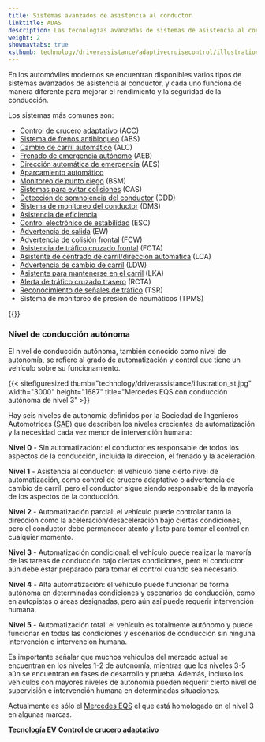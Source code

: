 ```yaml
---
title: Sistemas avanzados de asistencia al conductor
linktitle: ADAS
description: Las tecnologías avanzadas de sistemas de asistencia al conductor (ADAS) están diseñadas para ayudar a los conductores a operar sus vehículos de manera más segura y eficiente. EVKX.net le brinda detalles sobre los diferentes sistemas de los vehículos eléctricos.
weight: 2
shownavtabs: true
xsthumb: technology/driverassistance/adaptivecruisecontrol/illustration_xst.jpg
---
```

<!-- markdownlint-disable MD033 -->
En los automóviles modernos se encuentran disponibles varios tipos de sistemas avanzados de asistencia al conductor, y cada uno funciona de manera diferente para mejorar el rendimiento y la seguridad de la conducción.

Los sistemas más comunes son:

- [Control de crucero adaptativo](adaptivecruisecontrol/) (ACC)
- [Sistema de frenos antibloqueo](antilockbrakingsystem/) (ABS)
- [Cambio de carril automático](automatedlanechange/) (ALC)
- [Frenado de emergencia autónomo](automaticemergencybraking/) (AEB)
- [Dirección automática de emergencia](automaticemergencysteering/) (AES)
- [Aparcamiento automático](automaticparking/)
- [Monitoreo de punto ciego](blindspotmonitoring/) (BSM)
- [Sistemas para evitar colisiones](collisionavoidancesystems/) (CAS)
- [Detección de somnolencia del conductor](driverdrowsinessdetection/) (DDD)
- [Sistema de monitoreo del conductor](drivermonitoringsystem/) (DMS)
- [Asistencia de eficiencia](efficencyassist/)
- [Control electrónico de estabilidad](electronicstabilitycontrol/) (ESC)
- [Advertencia de salida](exitwarning/) (EW)
- [Advertencia de colisión frontal](forwardcollisionwarning/) (FCW)
- [Asistencia de tráfico cruzado frontal](frontcrosstrafficassist/) (FCTA)
- [Asistente de centrado de carril/dirección automática](autosteer/) (LCA)
- [Advertencia de cambio de carril](lanedeparturewarning/) (LDW)
- [Asistente para mantenerse en el carril](lanekeepingassist/) (LKA)
- [Alerta de tráfico cruzado trasero](rearcrosstrafficalert/) (RCTA)
- [Reconocimiento de señales de tráfico](trafficsignrecognition/) (TSR)
- Sistema de monitoreo de presión de neumáticos (TPMS)

{{<evkxdisplayaddarticle />}}

### Nivel de conducción autónoma

El nivel de conducción autónoma, también conocido como nivel de autonomía, se refiere al grado de automatización y control que tiene un vehículo sobre su funcionamiento.

{{< sitefiguresized thumb="technology/driverassistance/illustration_st.jpg" width="3000" height="1687" title="Mercedes EQS con conducción autónoma de nivel 3" >}}

Hay seis niveles de autonomía definidos por la Sociedad de Ingenieros Automotrices ([SAE](https://www.sae.org/)) que describen los niveles crecientes de automatización y la necesidad cada vez menor de intervención humana:

**Nivel 0** - Sin automatización: el conductor es responsable de todos los aspectos de la conducción, incluida la dirección, el frenado y la aceleración.

**Nivel 1** - Asistencia al conductor: el vehículo tiene cierto nivel de automatización, como control de crucero adaptativo o advertencia de cambio de carril, pero el conductor sigue siendo responsable de la mayoría de los aspectos de la conducción.

**Nivel 2** - Automatización parcial: el vehículo puede controlar tanto la dirección como la aceleración/desaceleración bajo ciertas condiciones, pero el conductor debe permanecer atento y listo para tomar el control en cualquier momento.

**Nivel 3** - Automatización condicional: el vehículo puede realizar la mayoría de las tareas de conducción bajo ciertas condiciones, pero el conductor aún debe estar preparado para tomar el control cuando sea necesario.

**Nivel 4** - Alta automatización: el vehículo puede funcionar de forma autónoma en determinadas condiciones y escenarios de conducción, como en autopistas o áreas designadas, pero aún así puede requerir intervención humana.

**Nivel 5** - Automatización total: el vehículo es totalmente autónomo y puede funcionar en todas las condiciones y escenarios de conducción sin ninguna intervención o intervención humana.

Es importante señalar que muchos vehículos del mercado actual se encuentran en los niveles 1-2 de autonomía, mientras que los niveles 3-5 aún se encuentran en fases de desarrollo y prueba. Además, incluso los vehículos con mayores niveles de autonomía pueden requerir cierto nivel de supervisión e intervención humana en determinadas situaciones.

Actualmente es sólo el [Mercedes EQS](../../models/mercedes/eqs/) el que está homologado en el nivel 3 en algunas marcas.

<div class="mt-3 mb-3">
     <a href="../" class="text-decoration-none text-black"><strong><i class="bi-arrow-left"></i> Tecnología EV</strong></a>
     <a href="adaptivecruisecontrol/" class="text-decoration-none text-black float-end"><strong>Control de crucero adaptativo <i class="bi-arrow-right"></i></strong></a>
</div>